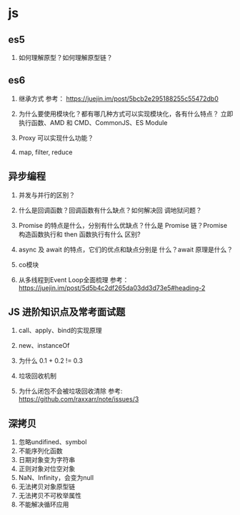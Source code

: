 # js 

## es5
1. 如何理解原型？如何理解原型链？


## es6
1. 继承方式
参考： https://juejin.im/post/5bcb2e295188255c55472db0

2. 为什么要使⽤模块化？都有哪⼏种⽅式可以实现模块化，各有什么特点？
⽴即执⾏函数、AMD 和 CMD、CommonJS、ES Module

3. Proxy 可以实现什么功能？

4. map, filter, reduce

## 异步编程

1. 并发与并⾏的区别？

2. 什么是回调函数？回调函数有什么缺点？如何解决回 调地狱问题？
   
3. Promise 的特点是什么，分别有什么优缺点？什么是 Promise 链？Promise 构造函数执⾏和 then 函数执⾏有什么 区别?

4. async 及 await 的特点，它们的优点和缺点分别是 什么？await 原理是什么？

5. co模块

6. 从多线程到Event Loop全面梳理
参考： https://juejin.im/post/5d5b4c2df265da03dd3d73e5#heading-2

## JS 进阶知识点及常考⾯试题
1. call、apply、bind的实现原理

2. new、instanceOf

3. 为什么 0.1 + 0.2 != 0.3

4. 垃圾回收机制

5. 为什么闭包不会被垃圾回收清除
参考: https://github.com/raxxarr/note/issues/3

## 深拷贝
1. 忽略undifined、symbol
2. 不能序列化函数
3. 日期对象变为字符串
4. 正则对象对位空对象
5. NaN、Infinity，会变为null
6. 无法拷贝对象原型链
7. 无法拷贝不可枚举属性
8. 不能解决循环应用